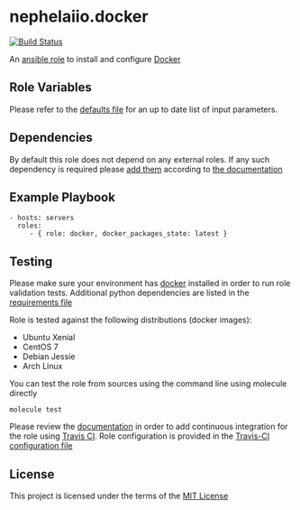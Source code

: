nephelaiio.docker
=========

[![Build Status](https://travis-ci.org/nephelaiio/ansible-role-docker.svg?branch=master)](https://travis-ci.org/nephelaiio/ansible-role-docker)

An [ansible role](https://galaxy.ansible.com/nephelaiio/docker) to install and configure [Docker](https://www.docker.com)

Role Variables
--------------

Please refer to the [defaults file](/defaults/main.yml) for an up to date list of input parameters.

Dependencies
------------

By default this role does not depend on any external roles. If any such dependency is required please [add them](/meta/main.yml) according to [the documentation](http://docs.ansible.com/ansible/playbooks_roles.html#role-dependencies)

Example Playbook
----------------

    - hosts: servers
      roles:
         - { role: docker, docker_packages_state: latest }


Testing
-------

Please make sure your environment has [docker](https://www.docker.com) installed in order to run role validation tests. Additional python dependencies are listed in the [requirements file](/requirements.txt)

Role is tested against the following distributions (docker images):
  * Ubuntu Xenial
  * CentOS 7
  * Debian Jessie
  * Arch Linux

You can test the role from sources using the command line using molecule directly
```
molecule test
```
Please review the [documentation](http://docs.ansible.com/ansible/galaxy.html#setup-travis-integrations) in order to add continuous integration for the role using [Travis CI](https://travis-ci.org). Role configuration is provided in the [Travis-CI configuration file](/travis.yml)

License
-------

This project is licensed under the terms of the [MIT License](/LICENSE)
